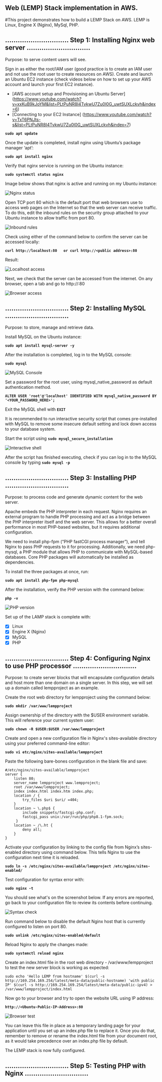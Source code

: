 ## Web (LEMP) Stack implementation in AWS.

#This project demonstrates how to build a LEMP Stack on AWS. LEMP is Linux, Engine X (Nginx), MySql, PHP.

## .............................. Step 1: Installing Nginx web server ..............................

Purpose: to serve content users will see.

Sign in as either the root/IAM user (good practice is to create an IAM user and not use the root user to create resources on AWS).
Create and launch an Ubuntu EC2 instance (check videos below on how to set up your AWS account and launch your first EC2 instance).

- [AWS account setup and Provisioning an Ubuntu Server] (https://www.youtube.com/watch?v=xxKuB9kJoYM&list=PLtPuNR8I4TvkwU7Zu0l0G_uwtSUXLckvh&index=6)
- [Connecting to your EC2 Instance] (https://www.youtube.com/watch?v=TxT6PNJts-s&list=PLtPuNR8I4TvkwU7Zu0l0G_uwtSUXLckvh&index=7)

**`sudo apt update`**

Once the update is completed, install nginx using Ubuntu’s package manager ‘apt’:

**`sudo apt install nginx`**

Verify that nginx service is running on the Ubuntu instance:

**`sudo systemctl status nginx`**

Image below shows that nginx is active and running on my Ubuntu instance:

![Nginx status](./images/running_nginx.png)

Open TCP port 80 which is the default port that web browsers use to access web pages on the Internet so that the web server can receive traffic. To do this, edit the inbound rules on the security group attached to your Ubuntu instance to allow traffic from port 80.

![Inbound rules](./images/inbound_rule.png)

Check using either of the command below to confirm the server can be accessed locally:

**`curl http://localhost:80  
or curl http://<public address>:80`**

Result:

![Localhost access](./images/localhost.png)

Next, we check that the server can be accessed from the internet. On any browser, open a tab and go to http://<Ubuntu-Instance-Public-IP-Address>:80

![Browser access](./images/browser.png)

## .............................. Step 2: Installing MySQL ..............................

Purpose: to store, manage and retrieve data.

Install MySQL on the Ubuntu instance:

 **`sudo apt install mysql-server -y`**

After the installation is completed, log in to the MySQL console:

**`sudo mysql`**

![MySQL Console](./images/mysql_console.png)

Set a password for the root user, using mysql_native_password as default authentication method. 

**`ALTER USER 'root'@'localhost' IDENTIFIED WITH mysql_native_password BY '<YOUR_PASSWORD_HERE>';`**

Exit the MySQL shell with **`EXIT`**

It is recommended to run  interactive security script that comes pre-installed with MySQL to remove some insecure default setting and lock down access to your database system.

Start the script using **`sudo mysql_secure_installation`**

![Interactive shell](./images/interactive_shell.png)

After the script has finished executing, check if you can log in to the MySQL console by typing **`sudo mysql -p`**

## .............................. Step 3: Installing PHP ..............................

Purpose: to process code and generate dynamic content for the web server.

Apache embeds the PHP interpreter in each request. Nginx requires an external program to handle PHP processing and act as a bridge between the PHP interpreter itself and the web server. This allows for a better overall performance in most PHP-based websites, but it requires additional configuration. 

We need to install php-fpm (“PHP fastCGI process manager”), and tell Nginx to pass PHP requests to it for processing. Additionally, we need php-mysql, a PHP module that allows PHP to communicate with MySQL-based databases. Core PHP packages will automatically be installed as dependencies.

To install  the three packages at once, run: 

**`sudo apt install php-fpm php-mysql`**

After the installation, verify the PHP version with the command below:

**`php -v`**

![PHP version](./images/php_version.png)

Set up of the LAMP stack is complete with:

- [x] Linux
- [x] Engine X (Nginx)
- [x] MySQL
- [x] PHP

## .............................. Step 4: Configuring Nginx to use PHP processor ..............................

Purpose: to create server blocks that will encapsulate configuration details and host more than one domain on a single server. In this step, we will set up a domain called lempproject as an example.

Create the root web directory for lempproject using the command below:

**`sudo mkdir /var/www/lempproject`**

Assign ownership of the directory with the $USER environment variable. This will reference your current system user:

**`sudo chown -R $USER:$USER /var/www/lempproject`**

Create and open a new configuration file in Nginx's sites-available directory using your preferred command-line editor:

**`sudo vi etc/nginx/sites-available/lempproject`**

Paste the following bare-bones configuration in the blank file and save:

```
#/etc/nginx/sites-available/lempproject
server {
    listen 80;
    server_name lempproject www.lempproject;
    root /var/www/lempproject;
    index index.html index.htm index.php;
    location / {
        try_files $uri $uri/ =404;
    }
    location ~ \.php$ {
        include snippets/fastcgi-php.conf;
        fastcgi_pass unix:/var/run/php/php8.1-fpm.sock;
     }
    location ~ /\.ht {
        deny all;
    }
}
```
Activate your configuration by linking to the config file from Nginx’s sites-enabled directory using command below. This tells Nginx to use the configuration next time it is reloaded.

**`sudo ln -s /etc/nginx/sites-available/lempproject /etc/nginx/sites-enabled/`**

Test configuration for syntax error with:

**`sudo nginx -t`**

You should see what's on the screenshot below. If any errors are reported, go back to your configuration file to review its contents before continuing.

![Syntax check](./images/syntax_check.png)

Run command below to disable the default Nginx host that is currently configured to listen on port 80.

**`sudo unlink /etc/nginx/sites-enabled/default`**

Reload Nginx to apply the changes made:

**`sudo systemctl reload nginx`**

Create an index.html file in the root web directory - /var/www/lempproject to test the new server block is working as expected:

```
sudo echo 'Hello LEMP from hostname' $(curl -s http://169.254.169.254/latest/meta-data/public-hostname) 'with public IP' $(curl -s http://169.254.169.254/latest/meta-data/public-ipv4) > /var/www/lempproject/index.html
```
Now go to your browser and try to open the website URL using IP address:

**`http://<Ubuntu-Public-IP-Address>:80`**

![Browser test](./images/broswer_test.png)

You can leave this file in place as a temporary landing page for your application until you set up an index.php file to replace it. Once you do that, remember to remove or rename the index.html file from your document root, as it would take precedence over an index.php file by default.

The LEMP stack is now fully configured.

## .............................. Step 5: Testing PHP with Nginx ..............................

